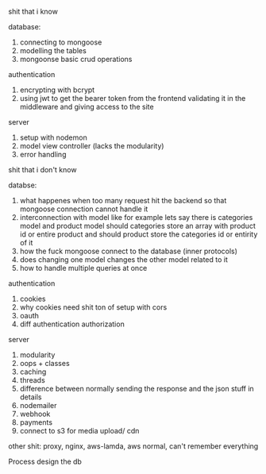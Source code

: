 shit that i know

database:
1. connecting to mongoose
2. modelling the tables
3. mongoonse basic crud operations

authentication
1. encrypting with bcrypt
2. using jwt to get the bearer token from the frontend validating it in the middleware and giving access to the site

server
1. setup with nodemon
2. model view controller (lacks the modularity)
3. error handling

shit that i don't know

databse:
1. what happenes when too many request hit the backend so that mongoose connection cannot handle it
2. interconnection with model like for example lets say there is categories model and product model should categories store an array with product id or entire product and should product store the categories id or entirity of it
3. how the fuck mongoose connect to the database (inner protocols)
4. does changing one model changes the other model related to it
5. how to handle multiple queries at once

authentication
1. cookies
2. why cookies need shit ton of setup with cors
3. oauth
4. diff authentication authorization

server
1. modularity
2. oops + classes
3. caching
4. threads
5. difference between normally sending the response and the json stuff in details
6. nodemailer
7. webhook
8. payments
9. connect to s3 for media upload/ cdn


other shit: proxy, nginx, aws-lamda, aws normal, can't remember everything

Process
design the db
